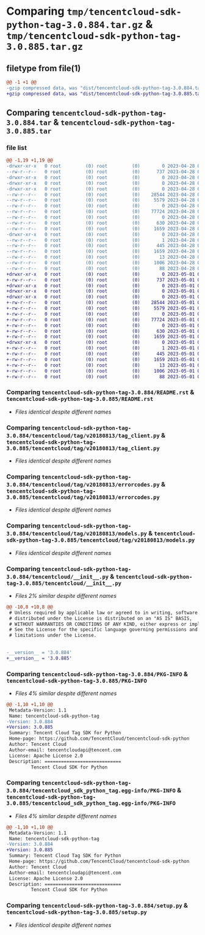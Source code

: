 # Comparing `tmp/tencentcloud-sdk-python-tag-3.0.884.tar.gz` & `tmp/tencentcloud-sdk-python-tag-3.0.885.tar.gz`

## filetype from file(1)

```diff
@@ -1 +1 @@
-gzip compressed data, was "dist/tencentcloud-sdk-python-tag-3.0.884.tar", last modified: Fri Apr 28 02:38:46 2023, max compression
+gzip compressed data, was "dist/tencentcloud-sdk-python-tag-3.0.885.tar", last modified: Mon May  1 00:50:03 2023, max compression
```

## Comparing `tencentcloud-sdk-python-tag-3.0.884.tar` & `tencentcloud-sdk-python-tag-3.0.885.tar`

### file list

```diff
@@ -1,19 +1,19 @@
-drwxr-xr-x   0 root         (0) root         (0)        0 2023-04-28 02:38:46.000000 tencentcloud-sdk-python-tag-3.0.884/
--rw-r--r--   0 root         (0) root         (0)      737 2023-04-28 02:38:46.000000 tencentcloud-sdk-python-tag-3.0.884/README.rst
-drwxr-xr-x   0 root         (0) root         (0)        0 2023-04-28 02:38:46.000000 tencentcloud-sdk-python-tag-3.0.884/tencentcloud/
-drwxr-xr-x   0 root         (0) root         (0)        0 2023-04-28 02:38:46.000000 tencentcloud-sdk-python-tag-3.0.884/tencentcloud/tag/
-drwxr-xr-x   0 root         (0) root         (0)        0 2023-04-28 02:38:46.000000 tencentcloud-sdk-python-tag-3.0.884/tencentcloud/tag/v20180813/
--rw-r--r--   0 root         (0) root         (0)    28544 2023-04-28 02:38:46.000000 tencentcloud-sdk-python-tag-3.0.884/tencentcloud/tag/v20180813/tag_client.py
--rw-r--r--   0 root         (0) root         (0)     5579 2023-04-28 02:38:46.000000 tencentcloud-sdk-python-tag-3.0.884/tencentcloud/tag/v20180813/errorcodes.py
--rw-r--r--   0 root         (0) root         (0)        0 2023-04-28 02:38:46.000000 tencentcloud-sdk-python-tag-3.0.884/tencentcloud/tag/v20180813/__init__.py
--rw-r--r--   0 root         (0) root         (0)    77724 2023-04-28 02:38:46.000000 tencentcloud-sdk-python-tag-3.0.884/tencentcloud/tag/v20180813/models.py
--rw-r--r--   0 root         (0) root         (0)        0 2023-04-28 02:38:46.000000 tencentcloud-sdk-python-tag-3.0.884/tencentcloud/tag/__init__.py
--rw-r--r--   0 root         (0) root         (0)      630 2023-04-28 02:38:46.000000 tencentcloud-sdk-python-tag-3.0.884/tencentcloud/__init__.py
--rw-r--r--   0 root         (0) root         (0)     1659 2023-04-28 02:38:46.000000 tencentcloud-sdk-python-tag-3.0.884/PKG-INFO
-drwxr-xr-x   0 root         (0) root         (0)        0 2023-04-28 02:38:46.000000 tencentcloud-sdk-python-tag-3.0.884/tencentcloud_sdk_python_tag.egg-info/
--rw-r--r--   0 root         (0) root         (0)        1 2023-04-28 02:38:46.000000 tencentcloud-sdk-python-tag-3.0.884/tencentcloud_sdk_python_tag.egg-info/dependency_links.txt
--rw-r--r--   0 root         (0) root         (0)      445 2023-04-28 02:38:46.000000 tencentcloud-sdk-python-tag-3.0.884/tencentcloud_sdk_python_tag.egg-info/SOURCES.txt
--rw-r--r--   0 root         (0) root         (0)     1659 2023-04-28 02:38:46.000000 tencentcloud-sdk-python-tag-3.0.884/tencentcloud_sdk_python_tag.egg-info/PKG-INFO
--rw-r--r--   0 root         (0) root         (0)       13 2023-04-28 02:38:46.000000 tencentcloud-sdk-python-tag-3.0.884/tencentcloud_sdk_python_tag.egg-info/top_level.txt
--rw-r--r--   0 root         (0) root         (0)     1006 2023-04-28 02:38:46.000000 tencentcloud-sdk-python-tag-3.0.884/setup.py
--rw-r--r--   0 root         (0) root         (0)       88 2023-04-28 02:38:46.000000 tencentcloud-sdk-python-tag-3.0.884/setup.cfg
+drwxr-xr-x   0 root         (0) root         (0)        0 2023-05-01 00:50:03.000000 tencentcloud-sdk-python-tag-3.0.885/
+-rw-r--r--   0 root         (0) root         (0)      737 2023-05-01 00:50:03.000000 tencentcloud-sdk-python-tag-3.0.885/README.rst
+drwxr-xr-x   0 root         (0) root         (0)        0 2023-05-01 00:50:03.000000 tencentcloud-sdk-python-tag-3.0.885/tencentcloud/
+drwxr-xr-x   0 root         (0) root         (0)        0 2023-05-01 00:50:03.000000 tencentcloud-sdk-python-tag-3.0.885/tencentcloud/tag/
+drwxr-xr-x   0 root         (0) root         (0)        0 2023-05-01 00:50:03.000000 tencentcloud-sdk-python-tag-3.0.885/tencentcloud/tag/v20180813/
+-rw-r--r--   0 root         (0) root         (0)    28544 2023-05-01 00:50:03.000000 tencentcloud-sdk-python-tag-3.0.885/tencentcloud/tag/v20180813/tag_client.py
+-rw-r--r--   0 root         (0) root         (0)     5579 2023-05-01 00:50:03.000000 tencentcloud-sdk-python-tag-3.0.885/tencentcloud/tag/v20180813/errorcodes.py
+-rw-r--r--   0 root         (0) root         (0)        0 2023-05-01 00:50:03.000000 tencentcloud-sdk-python-tag-3.0.885/tencentcloud/tag/v20180813/__init__.py
+-rw-r--r--   0 root         (0) root         (0)    77724 2023-05-01 00:50:03.000000 tencentcloud-sdk-python-tag-3.0.885/tencentcloud/tag/v20180813/models.py
+-rw-r--r--   0 root         (0) root         (0)        0 2023-05-01 00:50:03.000000 tencentcloud-sdk-python-tag-3.0.885/tencentcloud/tag/__init__.py
+-rw-r--r--   0 root         (0) root         (0)      630 2023-05-01 00:50:03.000000 tencentcloud-sdk-python-tag-3.0.885/tencentcloud/__init__.py
+-rw-r--r--   0 root         (0) root         (0)     1659 2023-05-01 00:50:03.000000 tencentcloud-sdk-python-tag-3.0.885/PKG-INFO
+drwxr-xr-x   0 root         (0) root         (0)        0 2023-05-01 00:50:03.000000 tencentcloud-sdk-python-tag-3.0.885/tencentcloud_sdk_python_tag.egg-info/
+-rw-r--r--   0 root         (0) root         (0)        1 2023-05-01 00:50:03.000000 tencentcloud-sdk-python-tag-3.0.885/tencentcloud_sdk_python_tag.egg-info/dependency_links.txt
+-rw-r--r--   0 root         (0) root         (0)      445 2023-05-01 00:50:03.000000 tencentcloud-sdk-python-tag-3.0.885/tencentcloud_sdk_python_tag.egg-info/SOURCES.txt
+-rw-r--r--   0 root         (0) root         (0)     1659 2023-05-01 00:50:03.000000 tencentcloud-sdk-python-tag-3.0.885/tencentcloud_sdk_python_tag.egg-info/PKG-INFO
+-rw-r--r--   0 root         (0) root         (0)       13 2023-05-01 00:50:03.000000 tencentcloud-sdk-python-tag-3.0.885/tencentcloud_sdk_python_tag.egg-info/top_level.txt
+-rw-r--r--   0 root         (0) root         (0)     1006 2023-05-01 00:50:03.000000 tencentcloud-sdk-python-tag-3.0.885/setup.py
+-rw-r--r--   0 root         (0) root         (0)       88 2023-05-01 00:50:03.000000 tencentcloud-sdk-python-tag-3.0.885/setup.cfg
```

### Comparing `tencentcloud-sdk-python-tag-3.0.884/README.rst` & `tencentcloud-sdk-python-tag-3.0.885/README.rst`

 * *Files identical despite different names*

### Comparing `tencentcloud-sdk-python-tag-3.0.884/tencentcloud/tag/v20180813/tag_client.py` & `tencentcloud-sdk-python-tag-3.0.885/tencentcloud/tag/v20180813/tag_client.py`

 * *Files identical despite different names*

### Comparing `tencentcloud-sdk-python-tag-3.0.884/tencentcloud/tag/v20180813/errorcodes.py` & `tencentcloud-sdk-python-tag-3.0.885/tencentcloud/tag/v20180813/errorcodes.py`

 * *Files identical despite different names*

### Comparing `tencentcloud-sdk-python-tag-3.0.884/tencentcloud/tag/v20180813/models.py` & `tencentcloud-sdk-python-tag-3.0.885/tencentcloud/tag/v20180813/models.py`

 * *Files identical despite different names*

### Comparing `tencentcloud-sdk-python-tag-3.0.884/tencentcloud/__init__.py` & `tencentcloud-sdk-python-tag-3.0.885/tencentcloud/__init__.py`

 * *Files 2% similar despite different names*

```diff
@@ -10,8 +10,8 @@
 # Unless required by applicable law or agreed to in writing, software
 # distributed under the License is distributed on an "AS IS" BASIS,
 # WITHOUT WARRANTIES OR CONDITIONS OF ANY KIND, either express or implied.
 # See the License for the specific language governing permissions and
 # limitations under the License.
 
 
-__version__ = '3.0.884'
+__version__ = '3.0.885'
```

### Comparing `tencentcloud-sdk-python-tag-3.0.884/PKG-INFO` & `tencentcloud-sdk-python-tag-3.0.885/PKG-INFO`

 * *Files 4% similar despite different names*

```diff
@@ -1,10 +1,10 @@
 Metadata-Version: 1.1
 Name: tencentcloud-sdk-python-tag
-Version: 3.0.884
+Version: 3.0.885
 Summary: Tencent Cloud Tag SDK for Python
 Home-page: https://github.com/TencentCloud/tencentcloud-sdk-python
 Author: Tencent Cloud
 Author-email: tencentcloudapi@tencent.com
 License: Apache License 2.0
 Description: ============================
         Tencent Cloud SDK for Python
```

### Comparing `tencentcloud-sdk-python-tag-3.0.884/tencentcloud_sdk_python_tag.egg-info/PKG-INFO` & `tencentcloud-sdk-python-tag-3.0.885/tencentcloud_sdk_python_tag.egg-info/PKG-INFO`

 * *Files 4% similar despite different names*

```diff
@@ -1,10 +1,10 @@
 Metadata-Version: 1.1
 Name: tencentcloud-sdk-python-tag
-Version: 3.0.884
+Version: 3.0.885
 Summary: Tencent Cloud Tag SDK for Python
 Home-page: https://github.com/TencentCloud/tencentcloud-sdk-python
 Author: Tencent Cloud
 Author-email: tencentcloudapi@tencent.com
 License: Apache License 2.0
 Description: ============================
         Tencent Cloud SDK for Python
```

### Comparing `tencentcloud-sdk-python-tag-3.0.884/setup.py` & `tencentcloud-sdk-python-tag-3.0.885/setup.py`

 * *Files identical despite different names*

